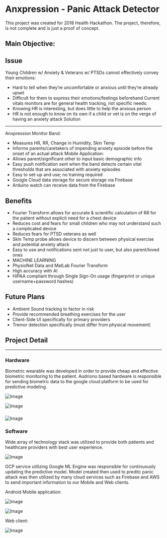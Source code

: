 # Anxpression - Panic Attack Detector

This project was created for 2018 Health Hackathon. The project, therefore, is not complete and is just a proof of concept.

## Main Objective:
Issue
---
Young Children w/ Anxiety & Veterans w/ PTSDs cannot effectively convey their emotions:
- Hard to tell when they’re uncomfortable or anxious until they’re already upset
- Difficult for them to express their emotions/feelings beforehand
Current vitals monitors are for general health tracking, not specific needs:
- Knowing HR is interesting, but does little to help the anxious person
- HR is not enough to know on its own if a child or vet is on the verge of having an anxiety attack
Solution
---
Anxpression Monitor Band:
- Measures HR, RR, Change in Humidity, Skin Temp
- Informs parents/caretakers of impending anxiety episode before the onset of an actual attack
Mobile Application:
- Allows parent/significant other to input basic demographic info
- Easy push notification sent when the band detects certain vital thresholds that are associated with anxiety episodes
- Easy to set-up and use; no training required
- Google Cloud data storage for secure storage via Firebase
- Arduino watch can receive data from the Firebase
## Benefits
- Fourier Transform allows for accurate & scientific calculation of RR for the patient without explicit need for a chest device
- Reduces cost and fears for small children who may not understand such a complicated device
- Reduces fears for PTSD veterans as well
- Skin Temp probe allows device to discern between physical exercise and potential anxiety attack
- Easy to use and notifications sent not just to user, but also parent/loved ones
- MACHINE LEARNING
- PhysioNet Data and MatLab Fourier Transform
- High accuracy with AI 
- HIPAA compliant through Single Sign-On usage (fingerprint or unique username+password hashes) 
## Future Plans
- Ambient Sound tracking to factor in risk 
- Provide recommended breathing exercises for the user
- Client-Side UI specifically for primary providers
- Tremor detection specifically (must differ from physical movement) 
## Project Detail

---

### Hardware
Biometric wearable was developed in order to provide cheap and effective biometric monitoring to the patient. Audriono based hardware is responsible for sending biometric data to the google cloud platform to be used for predictive modeling.

![Image](Images\b.png)

![Image](Images\b1.png)
### 
![Image](Images\biom.png)

### Software
Wide array of technology stack was utilized to provide both patients and healthcare providers with best user experience.

![Image](Images\t.png)

GCP service utilizing Google ML Engine was responsible for continuously updating the predictive model. Model created then used to preditc panic attack was then utilized by many cloud services such as Firebase and AWS to send important information to our Mobile and Web clients.

Android Mobile application:

![Image](Images\a.png)

![Image](Images\a1.png)

Web client:

![Image](Images\w.png)
